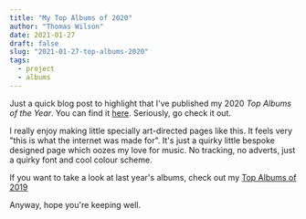 ```yaml
---
title: "My Top Albums of 2020"
author: "Thomas Wilson"
date: 2021-01-27
draft: false
slug: "2021-01-27-top-albums-2020"
tags:
  - project
  - albums
---
```


Just a quick blog post to highlight that I've published my 2020 _Top Albums of the Year_. You can find it [here](/albums-2020). Seriously, go check it out.

I really enjoy making little specially art-directed pages like this. It feels very "this is what the internet was made for". It's just a quirky little bespoke designed page which oozes my love for music. No tracking, no adverts, just a quirky font and cool colour scheme.

If you want to take a look at last year's albums, check out my [Top Albums of 2019](/albums-2019)

Anyway, hope you're keeping well.
